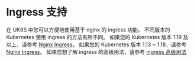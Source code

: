 # Ingress 支持

在 UK8S 中您可以方便地使用基于 nginx 的 ingress 功能。
不同版本的 Kubernetes 使用 ingress 的方法有所不同。
如果您的 Kubernetes 版本 1.19 及以上，请参考 [Nginx Ingress](/uk8s/service/ingress/nginx_1.19)。
如果您的 Kubernetes 版本 1.13 ~ 1.18，请参考 [Nginx Ingress](/uk8s/service/ingress/nginx)。
如果您想了解 ingress 的高级用法，请参考 [ingress 高级用法](/uk8s/service/ingress/multiple_ingress)
